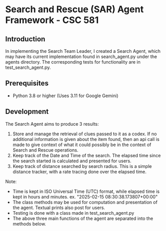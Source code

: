 # Search and Rescue (SAR) Agent Framework - CSC 581

## Introduction
In implementing the Search Team Leader, I created a Search Agent, which may have its current
implementation found in search_agent.py under the agents directory. The corresponding tests for functionality are 
in test_search_agent.py.

## Prerequisites
- Python 3.8 or higher (Uses 3.11 for Google Gemini)

## Development
The Search Agent aims to produce 3 results:
1. Store and manage the retrieval of clues passed to it as a codex. If no additional information is given about the item found,
then an api call is made to give context of what it could possibly be in the context of Search and Rescue operations.
2. Keep track of the Date and Time of the search. The elapsed time since the search started is calculated and presented for users.
3. Keep track of distance searched by search radius. This is a simple distance tracker, with a rate tracing done over the elapsed time.

Note:
- Time is kept in ISO Universal Time (UTC) format, while elapsed time is kept in hours and minutes.
ex. "2025-02-15 08:30:38.173807+00:00"
- The class methods may be used for computation and presentation of the agent. Textual prints also post for users.
- Testing is done with a class made in test_search_agent.py
- The above three main functions of the agent are separated into the methods below.

